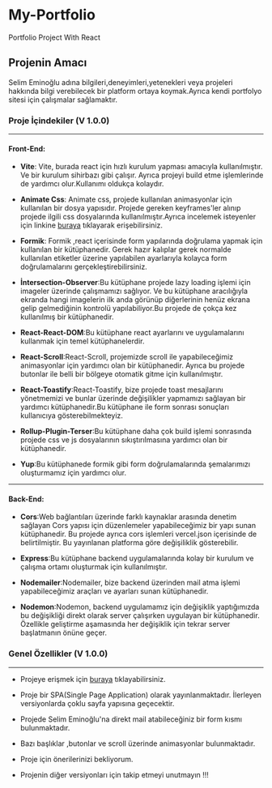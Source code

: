 # My-Portfolio

Portfolio Project With React

## Projenin Amacı

Selim Eminoğlu adına bilgileri,deneyimleri,yetenekleri veya projeleri hakkında bilgi verebilecek bir platform ortaya koymak.Ayrıca kendi portfolyo sitesi için çalışmalar sağlamaktır.

### Proje İçindekiler (V 1.0.0)

---

#### Front-End:

- **Vite**: Vite, burada react için hızlı kurulum yapması amacıyla kullanılmıştır. Ve bir kurulum sihirbazı gibi çalışır. Ayrıca projeyi build etme işlemlerinde de yardımcı olur.Kullanımı oldukça kolaydır.

- **Animate Css**: Animate css, projede kullanılan animasyonlar için kullanılan bir dosya yapısıdır. Projede gereken keyframes'ler alınıp projede ilgili css dosyalarında kullanılmıştır.Ayrıca incelemek isteyenler için linkine [buraya](https://animate.style/) tıklayarak erişebilirsiniz.

- **Formik**: Formik ,react içerisinde form yapılarında doğrulama yapmak için kullanılan bir kütüphanedir. Gerek hazır kalıplar gerek normalde kullanılan etiketler üzerine yapılabilen ayarlarıyla kolayca form doğrulamalarını gerçekleştirebilirsiniz.

- **İntersection-Observer**:Bu kütüphane projede lazy loading işlemi için imageler üzerinde çalışmamızı sağlıyor. Ve bu kütüphane aracılığıyla ekranda hangi imagelerin ilk anda görünüp diğerlerinin henüz ekrana gelip gelmediğinin kontrolü yapılabiliyor.Bu projede de çokça kez kullanılmış bir kütüphanedir.

- **React-React-DOM**:Bu kütüphane react ayarlarını ve uygulamalarını kullanmak için temel kütüphanelerdir.

- **React-Scroll**:React-Scroll, projemizde scroll ile yapabileceğimiz animasyonlar için yardımcı olan bir kütüphanedir. Ayrıca bu projede butonlar ile belli bir bölgeye otomatik gitme için kullanılmıştır.

- **React-Toastify**:React-Toastify, bize projede toast mesajlarını yönetmemizi ve bunlar üzerinde değişilikler yapmamızı sağlayan bir yardımcı kütüphanedir.Bu kütüphane ile form sonrası sonuçları kullanıcıya gösterebilmekteyiz.

- **Rollup-Plugin-Terser**:Bu kütüphane daha çok build işlemi sonrasında projede css ve js dosyalarının sıkıştırılmasına yardımcı olan bir kütüphanedir.

- **Yup**:Bu kütüphanede formik gibi form doğrulamalarında şemalarımızı oluşturmamız için yardımcı olur.

---

#### Back-End:

- **Cors**:Web bağlantıları üzerinde farklı kaynaklar arasında denetim sağlayan Cors yapısı için düzenlemeler yapabileceğimiz bir yapı sunan kütüphanedir. Bu projede ayrıca cors işlemleri vercel.json içerisinde de belirtilmiştir. Bu yayınlanan platforma göre değişiliklik gösterebilir.

- **Express**:Bu kütüphane backend uygulamalarında kolay bir kurulum ve çalışma ortamı oluşturmak için kullanılmıştır.

- **Nodemailer**:Nodemailer, bize backend üzerinden mail atma işlemi yapabileceğimiz araçları ve ayarları sunan kütüphanedir.

- **Nodemon**:Nodemon, backend uygulamamız için değişiklik yaptığımızda bu değişikliği direkt olarak server çalışırken uygulayan bir kütüphanedir. Özellikle geliştirme aşamasında her değişiklik için tekrar server başlatmanın önüne geçer.

### Genel Özellikler (V 1.0.0)

---

- Projeye erişmek için [buraya](https://selim-eminoglu-portfolio.vercel.app/) tıklayabilirsiniz.

- Proje bir SPA(Single Page Application) olarak yayınlanmaktadır. İlerleyen versiyonlarda çoklu sayfa yapısına geçecektir.

- Projede Selim Eminoğlu'na direkt mail atabileceğiniz bir form kısmı bulunmaktadır.

- Bazı başlıklar ,butonlar ve scroll üzerinde animasyonlar bulunmaktadır.

- Proje için önerilerinizi bekliyorum.

- Projenin diğer versiyonları için takip etmeyi unutmayın !!!
